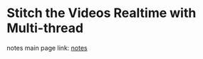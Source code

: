 # Stitch the Videos Realtime with Multi-thread

notes main page link: [notes](./documentation/note/notes_main_page.md)

